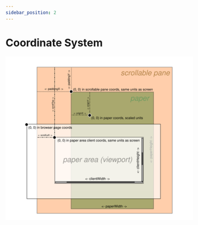 ```yaml
---
sidebar_position: 2
---
```


# Coordinate System

![Reactodia coordinate system](/img/reactodia-coords-structure.svg)

